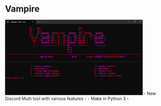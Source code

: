 # Vampire
<img src="img/vampiremainmenu.png" width="90%" height="80%" />
- New Discord Multi tool with various features -
- Make in Python 3 - 
